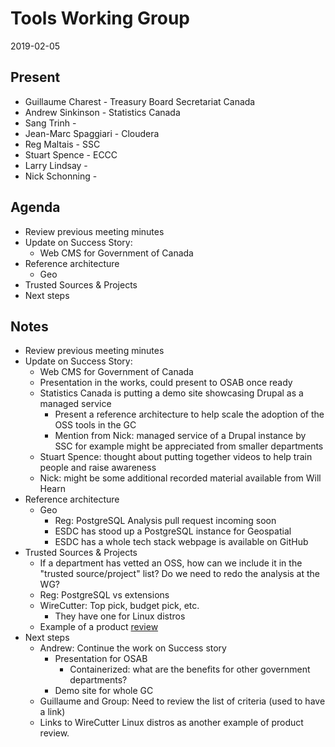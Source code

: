 # Tools Working Group
2019-02-05

## Present
* Guillaume Charest - Treasury Board Secretariat Canada
* Andrew Sinkinson - Statistics Canada
* Sang Trinh - 
* Jean-Marc Spaggiari - Cloudera
* Reg Maltais - SSC
* Stuart Spence - ECCC
* Larry Lindsay - 
* Nick Schonning - 

## Agenda

* Review previous meeting minutes
* Update on Success Story:
  * Web CMS for Government of Canada
* Reference architecture
  * Geo
* Trusted Sources & Projects
* Next steps

## Notes

* Review previous meeting minutes
* Update on Success Story:
  * Web CMS for Government of Canada
  * Presentation in the works, could present to OSAB once ready
  * Statistics Canada is putting a demo site showcasing Drupal as a managed service
    * Present a reference architecture to help scale the adoption of the OSS tools in the GC
    * Mention from Nick: managed service of a Drupal instance by SSC for example might be appreciated from smaller departments
  * Stuart Spence: thought about putting together videos to help train people and raise awareness
  * Nick: might be some additional recorded material available from Will Hearn
* Reference architecture
  * Geo
    * Reg: PostgreSQL Analysis pull request incoming soon
    * ESDC has stood up a PostgreSQL instance for Geospatial
    * ESDC has a whole tech stack webpage is available on GitHub
* Trusted Sources & Projects
  * If a department has vetted an OSS, how can we include it in the "trusted source/project" list? Do we need to redo the analysis at the WG?
  * Reg: PostgreSQL vs extensions
  * WireCutter: Top pick, budget pick, etc.
    * They have one for Linux distros
  * Example of a product [review](https://www.makeuseof.com/tag/6-linux-distros-designed-artists-musicians-editors/)
* Next steps
  * Andrew: Continue the work on Success story
    * Presentation for OSAB
      * Containerized: what are the benefits for other government departments?
    * Demo site for whole GC
  * Guillaume and Group: Need to review the list of criteria (used to have a link)
  * Links to WireCutter Linux distros as another example of product review. 